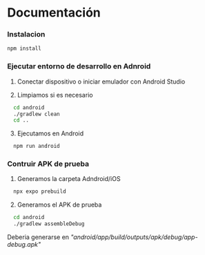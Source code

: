 # Documentación

### Instalacion

```bash
npm install
```

### Ejecutar entorno de desarrollo en Adnroid

1. Conectar dispositivo o iniciar emulador con Android Studio

2. Limpiamos si es necesario

```bash
  cd android
  ./gradlew clean
  cd ..
```

3. Ejecutamos en Android

```bash
  npm run android
```

### Contruir APK de prueba

1. Generamos la carpeta Adndroid/iOS

```bash
  npx expo prebuild
```

2. Generamos el APK de prueba

```bash
  cd android
  ./gradlew assembleDebug
```

Deberia generarse en _"android/app/build/outputs/apk/debug/app-debug.apk"_
